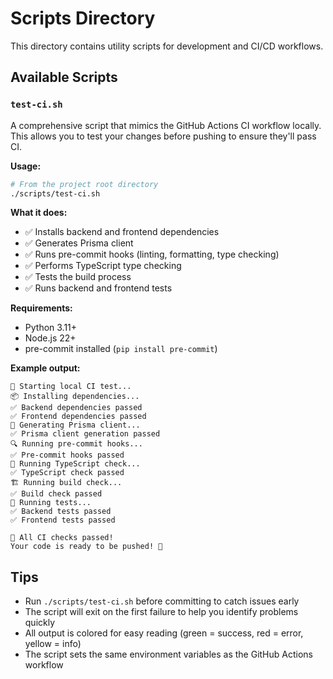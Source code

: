 # Scripts Directory

This directory contains utility scripts for development and CI/CD workflows.

## Available Scripts

### `test-ci.sh`

A comprehensive script that mimics the GitHub Actions CI workflow locally. This allows you to test your changes before pushing to ensure they'll pass CI.

**Usage:**
```bash
# From the project root directory
./scripts/test-ci.sh
```

**What it does:**
- ✅ Installs backend and frontend dependencies
- ✅ Generates Prisma client
- ✅ Runs pre-commit hooks (linting, formatting, type checking)
- ✅ Performs TypeScript type checking
- ✅ Tests the build process
- ✅ Runs backend and frontend tests

**Requirements:**
- Python 3.11+
- Node.js 22+
- pre-commit installed (`pip install pre-commit`)

**Example output:**
```
🚀 Starting local CI test...
📦 Installing dependencies...
✅ Backend dependencies passed
✅ Frontend dependencies passed
🔧 Generating Prisma client...
✅ Prisma client generation passed
🔍 Running pre-commit hooks...
✅ Pre-commit hooks passed
📝 Running TypeScript check...
✅ TypeScript check passed
🏗️ Running build check...
✅ Build check passed
🧪 Running tests...
✅ Backend tests passed
✅ Frontend tests passed

🎉 All CI checks passed!
Your code is ready to be pushed! 🚀
```

## Tips

- Run `./scripts/test-ci.sh` before committing to catch issues early
- The script will exit on the first failure to help you identify problems quickly
- All output is colored for easy reading (green = success, red = error, yellow = info)
- The script sets the same environment variables as the GitHub Actions workflow
